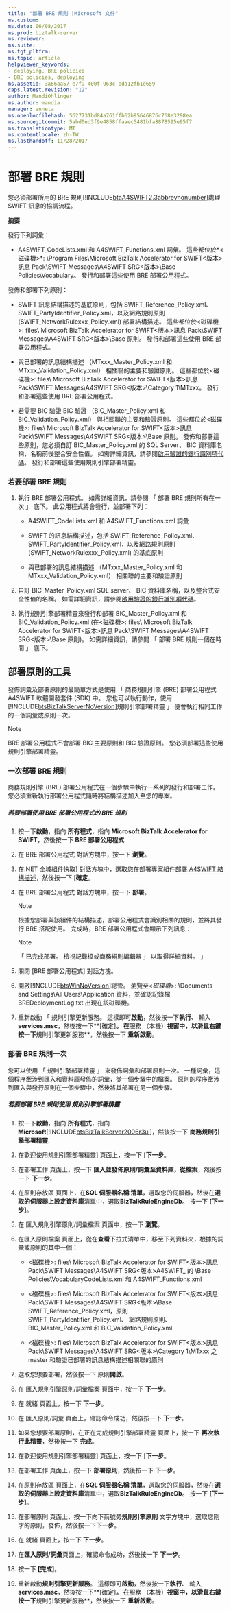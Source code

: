 ```yaml
---
title: "部署 BRE 規則 |Microsoft 文件"
ms.custom: 
ms.date: 06/08/2017
ms.prod: biztalk-server
ms.reviewer: 
ms.suite: 
ms.tgt_pltfrm: 
ms.topic: article
helpviewer_keywords:
- deploying, BRE policies
- BRE policies, deploying
ms.assetid: 3a66aa57-e7f9-400f-963c-eda12fb1e659
caps.latest.revision: "12"
author: MandiOhlinger
ms.author: mandia
manager: anneta
ms.openlocfilehash: 5627731bd84a761ffb62b95646876c768e3298ea
ms.sourcegitcommit: 5abd0ed3f9e4858ffaaec5481bfa8878595e95f7
ms.translationtype: MT
ms.contentlocale: zh-TW
ms.lasthandoff: 11/28/2017
---
```

# <a name="deploying-bre-rules"></a>部署 BRE 規則
您必須部署所用的 BRE 規則[!INCLUDE[btaA4SWIFT2.3abbrevnonumber](../../includes/btaa4swift2-3abbrevnonumber-md.md)]處理 SWIFT 訊息的協調流程。  
  
 **摘要**  
  
 發行下列詞彙：  
  
-   A4SWIFT_CodeLists.xml 和 A4SWIFT_Functions.xml 詞彙。 這些都位於*\<磁碟機\>*: \Program Files\Microsoft BizTalk Accelerator for SWIFT\<版本\>訊息 Pack\SWIFT Messages\A4SWIFT SRG\<版本\>\Base Policies\Vocabulary。 發行和部署這些使用 BRE 部署公用程式。  
  
 發佈和部署下列原則：  
  
-   SWIFT 訊息結構描述的基底原則，包括 SWIFT_Reference_Policy.xml、 SWIFT_PartyIdentifier_Policy.xml，以及網路規則原則 (SWIFT_NetworkRulexxx_Policy.xml) 部署結構描述。 這些都位於\<磁碟機\>: files\ Microsoft BizTalk Accelerator for SWIFT\<版本\>訊息 Pack\SWIFT Messages\A4SWIFT SRG\<版本\>\Base 原則。 發行和部署這些使用 BRE 部署公用程式。  
  
-   與已部署的訊息結構描述 （MTxxx_Master_Policy.xml 和 MTxxx_Validation_Policy.xml） 相關聯的主要和驗證原則。 這些都位於\<磁碟機\>: files\ Microsoft BizTalk Accelerator for SWIFT\<版本\>訊息 Pack\SWIFT Messages\A4SWIFT SRG\<版本\>\Category 1\MTxxx。 發行和部署這些使用 BRE 部署公用程式。  
  
-   若需要 BIC 驗證 BIC 驗證 （BIC_Master_Policy.xml 和 BIC_Validation_Policy.xml） 與相關聯的主要和驗證原則。 這些都位於\<磁碟機\>: files\ Microsoft BizTalk Accelerator for SWIFT\<版本\>訊息 Pack\SWIFT Messages\A4SWIFT SRG\<版本\>\Base 原則。 發佈和部署這些原則，您必須自訂 BIC_Master_Policy.xml 的 SQL Server、 BIC 資料庫名稱，名稱前後整合安全性值。 如需詳細資訊，請參閱[啟用驗證的銀行識別項代碼](../../adapters-and-accelerators/accelerator-swift/enabling-validation-of-bank-identifier-codes.md)。 發行和部署這些使用規則引擎部署精靈。  
  
### <a name="to-deploy-bre-rules"></a>若要部署 BRE 規則  
  
1.  執行 BRE 部署公用程式。 如需詳細資訊，請參閱 「 部署 BRE 規則所有在一次 」 底下。 此公用程式將會發行，並部署下列：  
  
    -   A4SWIFT_CodeLists.xml 和 A4SWIFT_Functions.xml 詞彙  
  
    -   SWIFT 的訊息結構描述，包括 SWIFT_Reference_Policy.xml、 SWIFT_PartyIdentifier_Policy.xml，以及網路規則原則 (SWIFT_NetworkRulexxx_Policy.xml) 的基底原則  
  
    -   與已部署的訊息結構描述 （MTxxx_Master_Policy.xml 和 MTxxx_Validation_Policy.xml） 相關聯的主要和驗證原則  
  
2.  自訂 BIC_Master_Policy.xml SQL server、 BIC 資料庫名稱，以及整合式安全性值的名稱。 如需詳細資訊，請參閱[啟用驗證的銀行識別項代碼](../../adapters-and-accelerators/accelerator-swift/enabling-validation-of-bank-identifier-codes.md)。  
  
3.  執行規則引擎部署精靈來發行和部署 BIC_Master_Policy.xml 和 BIC_Validation_Policy.xml (在\<磁碟機\>: files\ Microsoft BizTalk Accelerator for SWIFT\<版本\>訊息 Pack\SWIFT Messages\A4SWIFT SRG\<版本\>\Base 原則)。 如需詳細資訊，請參閱 「 部署 BRE 規則一個在時間 」 底下。  
  
## <a name="tools-for-deploying-the-policies"></a>部署原則的工具  
 發佈詞彙及部署原則的最簡單方式是使用 「 商務規則引擎 (BRE) 部署公用程式 A4SWIFT 軟體開發套件 (SDK) 中。 您也可以執行動作，使用[!INCLUDE[btsBizTalkServerNoVersion](../../includes/btsbiztalkservernoversion-md.md)]規則引擎部署精靈 」 便會執行相同工作的一個詞彙或原則一次。  
  
> [!NOTE]
>  BRE 部署公用程式不會部署 BIC 主要原則和 BIC 驗證原則。 您必須部署這些使用規則引擎部署精靈。  
  
### <a name="deploying-bre-rules-all-at-once"></a>一次部署 BRE 規則  
 商務規則引擎 (BRE) 部署公用程式在一個步驟中執行一系列的發行和部署工作。 您必須重新執行部署公用程式隨時將結構描述加入至您的專案。  
  
##### <a name="to-deploy-bre-rules-using-the-bre-deployment-utility"></a>若要部署使用 BRE 部署公用程式的 BRE 規則  
  
1.  按一下**啟動**，指向 **所有程式**，指向  **Microsoft BizTalk Accelerator for SWIFT**，然後按一下  **BRE 部署公用程式**.  
  
2.  在 BRE 部署公用程式 對話方塊中，按一下 **瀏覽**。  
  
3.  在.NET 全域組件快取] 對話方塊中，選取您在部署專案組件[部署 A4SWIFT 結構描述](../../adapters-and-accelerators/accelerator-swift/deploying-a4swift-schemas.md)，然後按一下 [**確定**。  
  
4.  在 BRE 部署公用程式 對話方塊中，按一下 **部署**。  
  
    > [!NOTE]
    >  根據您部署與該組件的結構描述，部署公用程式會識別相關的規則，並將其發行 BRE 搭配使用。 完成時，BRE 部署公用程式會顯示下列訊息：  
  
    > [!NOTE]
    >  「 已完成部署。 檢視記錄檔或商務規則編輯器 」 以取得詳細資料。 」  
  
5.  關閉 [BRE 部署公用程式] 對話方塊。  
  
6.  開啟[!INCLUDE[btsWinNoVersion](../../includes/btswinnoversion-md.md)]總管。 瀏覽至\<*磁碟機*\>: \Documents and Settings\All Users\Application 資料，並確認記錄檔 BREDeploymentLog.txt 出現在該磁碟機。  
  
7.  重新啟動 「 規則引擎更新服務。 這樣即可**啟動**，然後按一下**執行**、 輸入**services.msc**，然後按一下**[確定]**。 在**服務 （本機）**視窗中，以滑鼠右鍵按一下**規則引擎更新服務**，然後按一下 **重新啟動**。  
  
### <a name="deploying-bre-rules-one-at-a-time"></a>部署 BRE 規則一次  
 您可以使用 「 規則引擎部署精靈 」 來發佈詞彙和部署原則一次。 一種詞彙，這個程序牽涉到匯入和資料庫發佈的詞彙，從一個步驟中的檔案。 原則的程序牽涉到匯入與發行原則在一個步驟中，然後將其部署在另一個步驟。  
  
##### <a name="to-deploy-bre-rules-using-the-rules-engine-deployment-wizard"></a>若要部署 BRE 規則使用 規則引擎部署精靈  
  
1.  按一下**啟動**，指向 **所有程式**，指向  **Microsoft**[!INCLUDE[btsBizTalkServer2006r3ui](../../includes/btsbiztalkserver2006r3ui-md.md)]，然後按一下 **商務規則引擎部署精靈**.  
  
2.  在歡迎使用規則引擎部署精靈] 頁面上，按一下 [**下一步**。  
  
3.  在部署工作 頁面上，按一下 **匯入並發佈原則/詞彙至資料庫，從檔案**，然後按一下 **下一步**。  
  
4.  在原則存放區 頁面上，在**SQL 伺服器名稱 清單**，選取您的伺服器，然後在**選取的伺服器上設定資料庫**清單中，選取**BizTalkRuleEngineDb**。 按一下 **[下一步]**。  
  
5.  在 匯入規則引擎原則/詞彙檔案 頁面中，按一下 **瀏覽**。  
  
6.  在匯入原則檔案 頁面上，從在**查看**下拉式清單中，移至下列資料夾，根據的詞彙或原則的其中一個：  
  
    -   \<磁碟機\>: files\ Microsoft BizTalk Accelerator for SWIFT\<版本\>訊息 Pack\SWIFT Messages\A4SWIFT SRG\<版本\>A4SWIFT_ 的 \Base Policies\VocabularyCodeLists.xml 和 A4SWIFT_Functions.xml  
  
    -   \<磁碟機\>: files\ Microsoft BizTalk Accelerator for SWIFT\<版本\>訊息 Pack\SWIFT Messages\A4SWIFT SRG\<版本\>\Base SWIFT_Reference_Policy.xml，原則SWIFT_PartyIdentifier_Policy.xml、 網路規則原則、 BIC_Master_Policy.xml 和 BIC_Validation_Policy.xml  
  
    -   \<磁碟機\>: files\ Microsoft BizTalk Accelerator for SWIFT\<版本\>訊息 Pack\SWIFT Messages\A4SWIFT SRG\<版本\>\Category 1\MTxxx 之 master 和驗證已部署的訊息結構描述相關聯的原則  
  
7.  選取您想要部署，然後按一下 原則**開啟**。  
  
8.  在 匯入規則引擎原則/詞彙檔案 頁面中，按一下 **下一步**。  
  
9. 在 就緒 頁面上，按一下 **下一步**。  
  
10. 在 匯入原則/詞彙 頁面上，確認命令成功，然後按一下 **下一步**。  
  
11. 如果您想要部署原則，在正在完成規則引擎部署精靈 頁面上，按一下 **再次執行此精靈**，然後按一下 **完成**。  
  
12. 在歡迎使用規則引擎部署精靈] 頁面上，按一下 [**下一步**。  
  
13. 在部署工作 頁面上，按一下 **部署原則**，然後按一下 **下一步**。  
  
14. 在原則存放區 頁面上，在**SQL 伺服器名稱 清單**，選取您的伺服器，然後在**選取的伺服器上設定資料庫**清單中，選取**BizTalkRuleEngineDb**。 按一下 **[下一步]**。  
  
15. 在部署原則 頁面上，按一下向下箭號旁**規則引擎原則** 文字方塊中，選取您剛才的原則，發佈，然後按一下**下一步**。  
  
16. 在 就緒 頁面上，按一下 **下一步**。  
  
17. 在**匯入原則/詞彙**頁面上，確認命令成功，然後按一下 **下一步**。  
  
18. 按一下 **[完成]**。  
  
19. 重新啟動**規則引擎更新服務**。 這樣即可**啟動**，然後按一下**執行**、 輸入**services.msc**，然後按一下**[確定]**。 在**服務 （本機）**視窗中，以滑鼠右鍵按一下**規則引擎更新服務**，然後按一下 **重新啟動**。